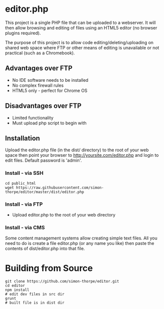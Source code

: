 editor.php
==========

This project is a single PHP file that can be uploaded to a webserver. It will then allow browsing and editing of files using an HTML5 editor (no browser plugins required).

The purpose of this project is to allow code editing/deleting/uploading on shared web space where FTP or other means of editing is unavailable or not practical (such as a Chromebook).

## Advantages over FTP
* No IDE software needs to be installed
* No complex firewall rules
* HTML5 only - perfect for Chrome OS

## Disadvantages over FTP
* Limited functionality
* Must upload php script to begin with

## Installation
Upload the editor.php file (in the dist/ directory) to the root of your web space then point your browser to http://yoursite.com/editor.php and login to edit files. Default password is 'admin'.

### Install - via SSH
```
cd public_html
wget https://raw.githubusercontent.com/simon-thorpe/editor/master/dist/editor.php
```

### Install - via FTP
* Upload editor.php to the root of your web directory

### Install - via CMS
Some content management systems allow creating simple text files. All you need to do is create a file editor.php (or any name you like) then paste the contents of dist/editor.php into that file.

# Building from Source
```
git clone https://github.com/simon-thorpe/editor.git
cd editor
npm install
# edit dev files in src dir
grunt
# built file is in dist dir
```
